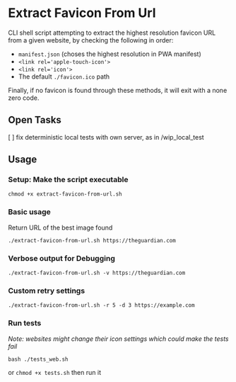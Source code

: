 # Extract Favicon From Url
CLI shell script attempting to extract the highest resolution favicon URL from a given website, by checking the following in order:

*   `manifest.json` (choses the highest resolution in PWA manifest)
*   `<link rel='apple-touch-icon'>`
*   `<link rel='icon'>`
*   The default `./favicon.ico` path

Finally, if no favicon is found through these methods, it will exit with a none zero code.

## Open Tasks
[ ] fix deterministic local tests with own server, as in /wip_local_test

## Usage
### Setup: Make the script executable

`chmod +x extract-favicon-from-url.sh`

### Basic usage
Return URL of the best image found

`./extract-favicon-from-url.sh https://theguardian.com`

### Verbose output for Debugging
`./extract-favicon-from-url.sh -v https://theguardian.com`

### Custom retry settings
`./extract-favicon-from-url.sh -r 5 -d 3 https://example.com`

### Run tests

*Note: websites might change their icon settings which could make the tests fail*

`bash ./tests_web.sh`

or
`chmod +x tests.sh`
then run it